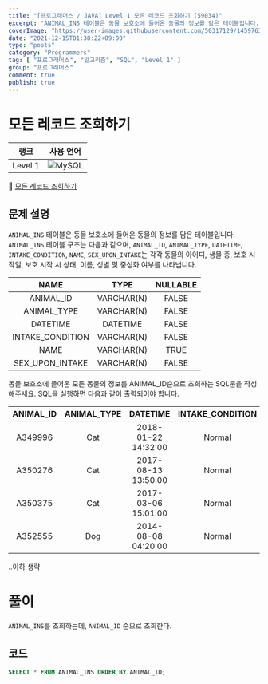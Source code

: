 ```yaml
---
title: "[프로그래머스 / JAVA] Level 1 모든 레코드 조회하기 (59034)"
excerpt: "ANIMAL_INS 테이블은 동물 보호소에 들어온 동물의 정보를 담은 테이블입니다. ANIMAL_INS 테이블 구조는 다음과 같으며, ANIMAL_ID, ANIMAL_TYPE, DATETIME, INTAKE_CONDITION, NAME, SEX_UPON_INTAKE는 각각 동물의 아이디, 생물 종, 보호 시작일, 보호 시작 시 상태, 이름, 성별 및 중성화 여부를 나타냅니다."
coverImage: "https://user-images.githubusercontent.com/50317129/145976356-6b5d1430-31c0-4c34-829e-6be8f747ab19.png"
date: "2021-12-15T01:38:22+09:00"
type: "posts"
category: "Programmers"
tag: [ "프로그래머스", "알고리즘", "SQL", "Level 1" ]
group: "프로그래머스"
comment: true
publish: true
---
```


# 모든 레코드 조회하기

|  랭크   |                                                  사용 언어                                                  |
| :-----: | :---------------------------------------------------------------------------------------------------------: |
| Level 1 | ![MySQL](https://shields.io/badge/MySQL-lightgrey?logo=mysql&style=plastic&logoColor=white&labelColor=blue) |

🔗 [모든 레코드 조회하기](https://programmers.co.kr/learn/courses/30/lessons/59034)





## 문제 설명

`ANIMAL_INS` 테이블은 동물 보호소에 들어온 동물의 정보를 담은 테이블입니다. `ANIMAL_INS` 테이블 구조는 다음과 같으며, `ANIMAL_ID`, `ANIMAL_TYPE`, `DATETIME`, `INTAKE_CONDITION`, `NAME`, `SEX_UPON_INTAKE`는 각각 동물의 아이디, 생물 종, 보호 시작일, 보호 시작 시 상태, 이름, 성별 및 중성화 여부를 나타냅니다.

|       NAME       |    TYPE    | NULLABLE |
| :--------------: | :--------: | :------: |
|    ANIMAL_ID     | VARCHAR(N) |  FALSE   |
|   ANIMAL_TYPE    | VARCHAR(N) |  FALSE   |
|     DATETIME     |  DATETIME  |  FALSE   |
| INTAKE_CONDITION | VARCHAR(N) |  FALSE   |
|       NAME       | VARCHAR(N) |   TRUE   |
| SEX_UPON_INTAKE  | VARCHAR(N) |  FALSE   |

동물 보호소에 들어온 모든 동물의 정보를 ANIMAL_ID순으로 조회하는 SQL문을 작성해주세요. SQL을 실행하면 다음과 같이 출력되어야 합니다.

| ANIMAL_ID | ANIMAL_TYPE |      DATETIME       | INTAKE_CONDITION |  NAME  | SEX_UPON_INTAKE |
| :-------: | :---------: | :-----------------: | :--------------: | :----: | :-------------: |
|  A349996  |     Cat     | 2018-01-22 14:32:00 |      Normal      | Sugar  |  Neutered Male  |
|  A350276  |     Cat     | 2017-08-13 13:50:00 |      Normal      | Jewel  |  Spayed Female  |
|  A350375  |     Cat     | 2017-03-06 15:01:00 |      Normal      |  Meo   |  Neutered Male  |
|  A352555  |     Dog     | 2014-08-08 04:20:00 |      Normal      | Harley |  Spayed Female  |

..이하 생략










# 풀이

`ANIMAL_INS`를 조회하는데, `ANIMAL_ID` 순으로 조회한다.






## 코드

``` sql
SELECT * FROM ANIMAL_INS ORDER BY ANIMAL_ID;
```